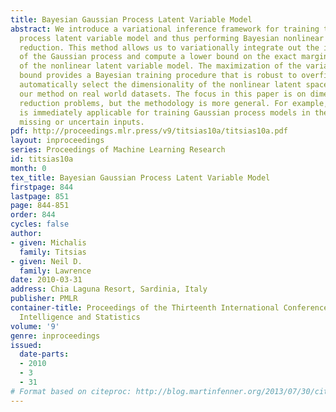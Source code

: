 ```yaml
---
title: Bayesian Gaussian Process Latent Variable Model
abstract: We introduce a variational inference framework for training the Gaussian
  process latent variable model and thus performing Bayesian nonlinear dimensionality
  reduction. This method allows us to variationally integrate out the input variables
  of the Gaussian process and compute a lower bound on the exact marginal likelihood
  of the nonlinear latent variable model. The maximization of the variational lower
  bound provides a Bayesian training procedure that is robust to overfitting and can
  automatically select the dimensionality of the nonlinear latent space. We demonstrate
  our method on real world datasets. The focus in this paper is on dimensionality
  reduction problems, but the methodology is more general. For example, our algorithm
  is immediately applicable for training Gaussian process models in the presence of
  missing or uncertain inputs.
pdf: http://proceedings.mlr.press/v9/titsias10a/titsias10a.pdf
layout: inproceedings
series: Proceedings of Machine Learning Research
id: titsias10a
month: 0
tex_title: Bayesian Gaussian Process Latent Variable Model
firstpage: 844
lastpage: 851
page: 844-851
order: 844
cycles: false
author:
- given: Michalis
  family: Titsias
- given: Neil D.
  family: Lawrence
date: 2010-03-31
address: Chia Laguna Resort, Sardinia, Italy
publisher: PMLR
container-title: Proceedings of the Thirteenth International Conference on Artificial
  Intelligence and Statistics
volume: '9'
genre: inproceedings
issued:
  date-parts:
  - 2010
  - 3
  - 31
# Format based on citeproc: http://blog.martinfenner.org/2013/07/30/citeproc-yaml-for-bibliographies/
---
```

